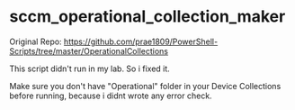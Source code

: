 # sccm_operational_collection_maker

Original Repo: https://github.com/prae1809/PowerShell-Scripts/tree/master/OperationalCollections

This script didn't run in my lab. So i fixed it.

Make sure you don't have "Operational" folder in your Device Collections before running, because i didnt wrote any error check. 
